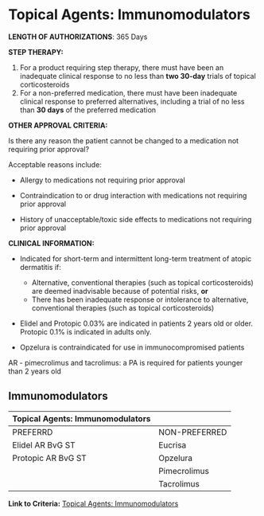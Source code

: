 # Topical Agents: Immunomodulators

**LENGTH OF AUTHORIZATIONS**: 365 Days

**STEP THERAPY:**

1. For a product requiring step therapy, there must have been an inadequate clinical response to no less than **two 30-day** trials of topical corticosteroids
2. For a non-preferred medication, there must have been inadequate clinical response to preferred alternatives, including a trial of no less than **30 days** of the preferred medication

**OTHER APPROVAL CRITERIA:**

Is there any reason the patient cannot be changed to a medication not requiring prior approval?

Acceptable reasons include:

- Allergy to medications not requiring prior approval

- Contraindication to or drug interaction with medications not requiring prior approval

- History of unacceptable/toxic side effects to medications not requiring prior approval

**CLINICAL INFORMATION:**

- Indicated for short-term and intermittent long-term treatment of atopic dermatitis if:

  - Alternative, conventional therapies (such as topical corticosteroids) are deemed inadvisable because of potential risks, **or**
  - There has been inadequate response or intolerance to alternative, conventional therapies (such as topical corticosteroids)

- Elidel and Protopic 0.03% are indicated in patients 2 years old or older. Protopic 0.1% is indicated in adults only.

- Opzelura is contraindicated for use in immunocompromised patients

AR - pimecrolimus and tacrolimus: a PA is required for patients younger than 2 years old

## Immunomodulators

|Topical Agents: Immunomodulators  |                                   |
|----------------------------------|-----------------------------------|
| PREFERRD                         | NON-PREFERRED                     |
| Elidel AR BvG ST                 | Eucrisa                           |
| Protopic AR BvG ST               | Opzelura                          |
|                                  | Pimecrolimus                      |
|                                  | Tacrolimus                        |

**Link to Criteria:** [Topical Agents: Immunomodulators](https://pharmacy.medicaid.ohio.gov/sites/default/files/20220415_UPDL_Criteria_FINAL_.pdf#page=100)
